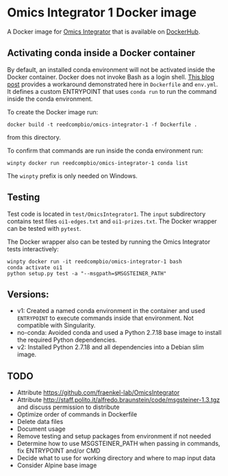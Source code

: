# Omics Integrator 1 Docker image

A Docker image for [Omics Integrator](https://github.com/fraenkel-lab/OmicsIntegrator) that is available on [DockerHub](https://hub.docker.com/repository/docker/reedcompbio/omics-integrator-1).

## Activating conda inside a Docker container

By default, an installed conda environment will not be activated inside the Docker container.
Docker does not invoke Bash as a login shell.
[This blog post](https://pythonspeed.com/articles/activate-conda-dockerfile/) provides a workaround demonstrated here in `Dockerfile` and `env.yml`.
It defines a custom ENTRYPOINT that uses `conda run` to run the command inside the conda environment.

To create the Docker image run:
```
docker build -t reedcompbio/omics-integrator-1 -f Dockerfile .
```
from this directory.

To confirm that commands are run inside the conda environment run:
```
winpty docker run reedcompbio/omics-integrator-1 conda list
```
The `winpty` prefix is only needed on Windows.

## Testing
Test code is located in `test/OmicsIntegrator1`.
The `input` subdirectory contains test files `oi1-edges.txt` and `oi1-prizes.txt`.
The Docker wrapper can be tested with `pytest`.

The Docker wrapper also can be tested by running the Omics Integrator tests interactively:
```
winpty docker run -it reedcompbio/omics-integrator-1 bash
conda activate oi1
python setup.py test -a "--msgpath=$MSGSTEINER_PATH"
```

## Versions:
- v1: Created a named conda environment in the container and used `ENTRYPOINT` to execute commands inside that environment. Not compatible with Singularity.
- no-conda: Avoided conda and used a Python 2.7.18 base image to install the required Python dependencies.
- v2: Installed Python 2.7.18 and all dependencies into a Debian slim image.

## TODO
- Attribute https://github.com/fraenkel-lab/OmicsIntegrator
- Attribute http://staff.polito.it/alfredo.braunstein/code/msgsteiner-1.3.tgz and discuss permission to distribute
- Optimize order of commands in Dockerfile
- Delete data files
- Document usage
- Remove testing and setup packages from environment if not needed
- Determine how to use MSGSTEINER_PATH when passing in commands, fix ENTRYPOINT and/or CMD
- Decide what to use for working directory and where to map input data
- Consider Alpine base image
